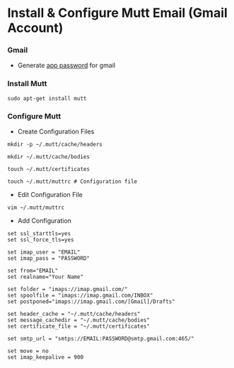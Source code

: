 # Install & Configure Mutt Email (Gmail Account)

### Gmail
* Generate [app password](https://support.google.com/accounts/answer/185833) for gmail

### Install Mutt
`
sudo apt-get install mutt
`

### Configure Mutt 
* Create Configuration Files

`
mkdir -p ~/.mutt/cache/headers
`

`
mkdir ~/.mutt/cache/bodies
`

`
touch ~/.mutt/certificates
`

`
touch ~/.mutt/muttrc # Configuration file
`

* Edit Configuration File 

`
vim ~/.mutt/muttrc
`

* Add Configuration 
```
set ssl_starttls=yes
set ssl_force_tls=yes

set imap_user = "EMAIL"
set imap_pass = "PASSWORD"

set from="EMAIL"
set realname="Your Name"

set folder = "imaps://imap.gmail.com/"
set spoolfile = "imaps://imap.gmail.com/INBOX"
set postponed="imaps://imap.gmail.com/[Gmail]/Drafts"

set header_cache = "~/.mutt/cache/headers"
set message_cachedir = "~/.mutt/cache/bodies"
set certificate_file = "~/.mutt/certificates"

set smtp_url = "smtps://EMAIL:PASSWORD@smtp.gmail.com:465/"

set move = no
set imap_keepalive = 900
```
